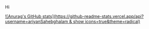 Hi


[![Anurag's GitHub stats](https://github-readme-stats.vercel.app/api?username=ariyanSahebghalam & show icons=true&theme=radical)](https://github.com/anuraghazra/github-readme-stats)
